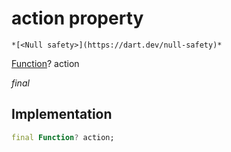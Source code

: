 


# action property




    *[<Null safety>](https://dart.dev/null-safety)*


[Function](https://api.flutter.dev/flutter/dart-core/Function-class.html)? action
  
_final_






## Implementation

```dart
final Function? action;


```







